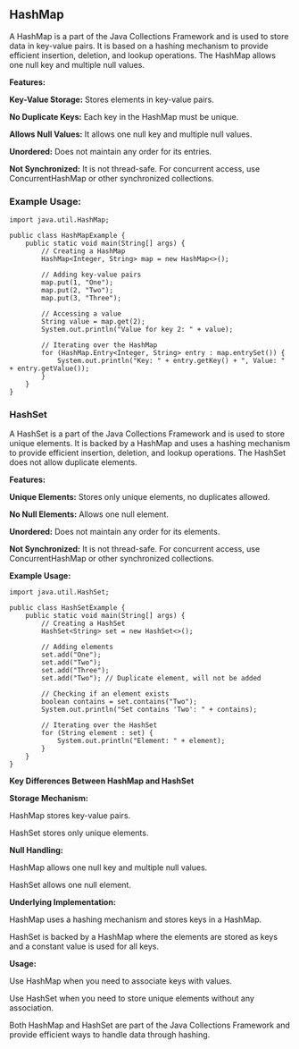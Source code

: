 ## HashMap

A HashMap is a part of the Java Collections Framework and is used to store data in key-value pairs. It is based on a hashing mechanism to provide efficient insertion, deletion, and lookup operations. The HashMap allows one null key and multiple null values.

**Features:**

**Key-Value Storage:** Stores elements in key-value pairs.

**No Duplicate Keys:** Each key in the HashMap must be unique.

**Allows Null Values:** It allows one null key and multiple null values.

**Unordered:** Does not maintain any order for its entries.

**Not Synchronized:** It is not thread-safe. For concurrent access, use ConcurrentHashMap or other synchronized collections.


### Example Usage:

```
import java.util.HashMap;

public class HashMapExample {
    public static void main(String[] args) {
        // Creating a HashMap
        HashMap<Integer, String> map = new HashMap<>();

        // Adding key-value pairs
        map.put(1, "One");
        map.put(2, "Two");
        map.put(3, "Three");

        // Accessing a value
        String value = map.get(2);
        System.out.println("Value for key 2: " + value);

        // Iterating over the HashMap
        for (HashMap.Entry<Integer, String> entry : map.entrySet()) {
            System.out.println("Key: " + entry.getKey() + ", Value: " + entry.getValue());
        }
    }
}
```

### HashSet

A HashSet is a part of the Java Collections Framework and is used to store unique elements. It is backed by a HashMap and uses a hashing mechanism to provide efficient insertion, deletion, and lookup operations. The HashSet does not allow duplicate elements.


**Features:**

**Unique Elements:** Stores only unique elements, no duplicates allowed.

**No Null Elements:** Allows one null element.

**Unordered:** Does not maintain any order for its elements.

**Not Synchronized:** It is not thread-safe. For concurrent access, use ConcurrentHashMap or other synchronized collections.

**Example Usage:**
```
import java.util.HashSet;

public class HashSetExample {
    public static void main(String[] args) {
        // Creating a HashSet
        HashSet<String> set = new HashSet<>();

        // Adding elements
        set.add("One");
        set.add("Two");
        set.add("Three");
        set.add("Two"); // Duplicate element, will not be added

        // Checking if an element exists
        boolean contains = set.contains("Two");
        System.out.println("Set contains 'Two': " + contains);

        // Iterating over the HashSet
        for (String element : set) {
            System.out.println("Element: " + element);
        }
    }
}
```

**Key Differences Between HashMap and HashSet**

**Storage Mechanism:**

HashMap stores key-value pairs.

HashSet stores only unique elements.

**Null Handling:**

HashMap allows one null key and multiple null values.

HashSet allows one null element.

**Underlying Implementation:**

HashMap uses a hashing mechanism and stores keys in a HashMap.

HashSet is backed by a HashMap where the elements are stored as keys and a constant value is used for all keys.

**Usage:**

Use HashMap when you need to associate keys with values.

Use HashSet when you need to store unique elements without any association.

Both HashMap and HashSet are part of the Java Collections Framework and provide efficient ways to handle data through hashing.
